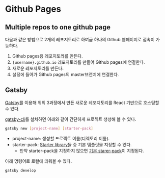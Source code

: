 # Github Pages

## Multiple repos to one github page

다음과 같은 방법으로 2개의 레포지토리로 하여금 하나의 Github 웹페이지로 접속이 가능하다.

1. Github pages용 레포지토리를 만든다.
2. `{username}.github.io` 레포지토리를 만들어 Github pages에 연결한다.
3. 새로운 레포지토리를 만든다.
4. 설정에 들어가 Github pages의 master브랜치에 연결한다.

## Gatsby

[Gatsby](https://www.gatsbyjs.org/)를 이용해 위의 3과정에서 만든 새로운 레포지토리를 React 기반으로 호스팅할 수 있다.

[gatsby-cli](https://www.gatsbyjs.org/docs/gatsby-cli/)를 설치하면 아래와 같이 간단하게 프로젝트 생성해 볼 수 있다.
```bash
gatsby new [project-name] [starter-pack]
```
- project-name: 생성할 프로젝트 이름(디렉토리 이름).
- starter-pack: [Starter library](https://www.gatsbyjs.org/starters/)들 중 기본 템플릿을 지정할 수 있다.
    - 만약 starter-pack을 지정하지 않으면 [기본 starer-pack](https://github.com/gatsbyjs/gatsby-starter-default.git)이 지정된다.

아래 명령어로 로컬에 띄워볼 수 있다.
```bash
gatsby develop
```
